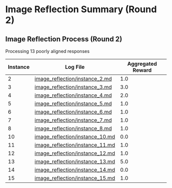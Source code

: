 # Image Reflection Summary (Round 2)

## Image Reflection Process (Round 2)

Processing 13 poorly aligned responses

| Instance | Log File | Aggregated Reward |
|----------|----------|------------------|
| 2 | [image_reflection/instance_2.md](image_reflection/instance_2.md) | 1.0 |
| 3 | [image_reflection/instance_3.md](image_reflection/instance_3.md) | 3.0 |
| 4 | [image_reflection/instance_4.md](image_reflection/instance_4.md) | 2.0 |
| 5 | [image_reflection/instance_5.md](image_reflection/instance_5.md) | 1.0 |
| 6 | [image_reflection/instance_6.md](image_reflection/instance_6.md) | 1.0 |
| 7 | [image_reflection/instance_7.md](image_reflection/instance_7.md) | 1.0 |
| 8 | [image_reflection/instance_8.md](image_reflection/instance_8.md) | 1.0 |
| 10 | [image_reflection/instance_10.md](image_reflection/instance_10.md) | 0.0 |
| 11 | [image_reflection/instance_11.md](image_reflection/instance_11.md) | 1.0 |
| 12 | [image_reflection/instance_12.md](image_reflection/instance_12.md) | 1.0 |
| 13 | [image_reflection/instance_13.md](image_reflection/instance_13.md) | 5.0 |
| 14 | [image_reflection/instance_14.md](image_reflection/instance_14.md) | 0.0 |
| 15 | [image_reflection/instance_15.md](image_reflection/instance_15.md) | 1.0 |